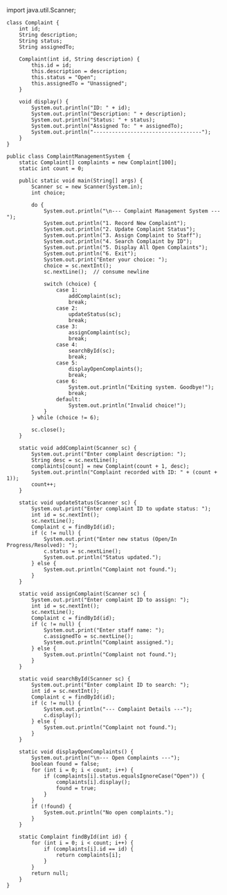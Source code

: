 import java.util.Scanner;

    class Complaint {
        int id;
        String description;
        String status;
        String assignedTo;

        Complaint(int id, String description) {
            this.id = id;
            this.description = description;
            this.status = "Open";
            this.assignedTo = "Unassigned";
        }

        void display() {
            System.out.println("ID: " + id);
            System.out.println("Description: " + description);
            System.out.println("Status: " + status);
            System.out.println("Assigned To: " + assignedTo);
            System.out.println("-----------------------------------");
        }
    }

    public class ComplaintManagementSystem {
        static Complaint[] complaints = new Complaint[100];
        static int count = 0;

        public static void main(String[] args) {
            Scanner sc = new Scanner(System.in);
            int choice;

            do {
                System.out.println("\n--- Complaint Management System ---");
                System.out.println("1. Record New Complaint");
                System.out.println("2. Update Complaint Status");
                System.out.println("3. Assign Complaint to Staff");
                System.out.println("4. Search Complaint by ID");
                System.out.println("5. Display All Open Complaints");
                System.out.println("6. Exit");
                System.out.print("Enter your choice: ");
                choice = sc.nextInt();
                sc.nextLine();  // consume newline

                switch (choice) {
                    case 1:
                        addComplaint(sc);
                        break;
                    case 2:
                        updateStatus(sc);
                        break;
                    case 3:
                        assignComplaint(sc);
                        break;
                    case 4:
                        searchById(sc);
                        break;
                    case 5:
                        displayOpenComplaints();
                        break;
                    case 6:
                        System.out.println("Exiting system. Goodbye!");
                        break;
                    default:
                        System.out.println("Invalid choice!");
                }
            } while (choice != 6);

            sc.close();
        }

        static void addComplaint(Scanner sc) {
            System.out.print("Enter complaint description: ");
            String desc = sc.nextLine();
            complaints[count] = new Complaint(count + 1, desc);
            System.out.println("Complaint recorded with ID: " + (count + 1));
            count++;
        }

        static void updateStatus(Scanner sc) {
            System.out.print("Enter complaint ID to update status: ");
            int id = sc.nextInt();
            sc.nextLine();
            Complaint c = findById(id);
            if (c != null) {
                System.out.print("Enter new status (Open/In Progress/Resolved): ");
                c.status = sc.nextLine();
                System.out.println("Status updated.");
            } else {
                System.out.println("Complaint not found.");
            }
        }

        static void assignComplaint(Scanner sc) {
            System.out.print("Enter complaint ID to assign: ");
            int id = sc.nextInt();
            sc.nextLine();
            Complaint c = findById(id);
            if (c != null) {
                System.out.print("Enter staff name: ");
                c.assignedTo = sc.nextLine();
                System.out.println("Complaint assigned.");
            } else {
                System.out.println("Complaint not found.");
            }
        }

        static void searchById(Scanner sc) {
            System.out.print("Enter complaint ID to search: ");
            int id = sc.nextInt();
            Complaint c = findById(id);
            if (c != null) {
                System.out.println("--- Complaint Details ---");
                c.display();
            } else {
                System.out.println("Complaint not found.");
            }
        }

        static void displayOpenComplaints() {
            System.out.println("\n--- Open Complaints ---");
            boolean found = false;
            for (int i = 0; i < count; i++) {
                if (complaints[i].status.equalsIgnoreCase("Open")) {
                    complaints[i].display();
                    found = true;
                }
            }
            if (!found) {
                System.out.println("No open complaints.");
            }
        }

        static Complaint findById(int id) {
            for (int i = 0; i < count; i++) {
                if (complaints[i].id == id) {
                    return complaints[i];
                }
            }
            return null;
        }
    }
